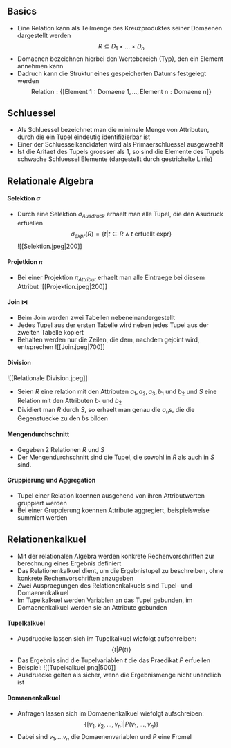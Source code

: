 ## Basics
-  Eine Relation kann als Teilmenge des Kreuzproduktes seiner Domaenen dargestellt werden
$$R \subseteq D_1 \times ... \times D_n$$
- Domaenen bezeichnen hierbei den Wertebereich (Typ), den ein Element annehmen kann
- Dadruch kann die Struktur eines gespeicherten Datums festgelegt werden
$$\text{Relation}:\{[\text{Element 1}: \text{Domaene 1}, ..., \text{Element n}: \text{Domaene n} ]\}$$
## Schluessel
- Als Schluessel bezeichnet man die minimale Menge von Attributen, durch die ein Tupel eindeutig identifizierbar ist
- Einer der Schluesselkandidaten wird als Primaerschluessel ausgewaehlt
- Ist die Aritaet des Tupels groesser als 1, so sind die Elemente des Tupels schwache Schluessel Elemente (dargestellt durch gestrichelte Linie)
## Relationale Algebra
#### Selektion $\sigma$
- Durch eine Selektion $\sigma_{Ausdruck}$ erhaelt man alle Tupel, die den Asudruck erfuellen
$$
\sigma_{expr} (R) = \{t | t \in  R \land t \text{ erfuellt expr} \}
$$
![[Selektion.jpeg|200]]
#### Projetkion $\pi$ 
- Bei einer Projektion $\pi_{Attribut}$ erhaelt man alle Eintraege bei diesem Attribut
![[Projektion.jpeg|200]]
#### Join $\bowtie$
- Beim Join werden zwei Tabellen nebeneinandergestellt
- Jedes Tupel aus der ersten Tabelle wird neben jedes Tupel aus der zweiten Tabelle kopiert
- Behalten werden nur die Zeilen, die dem, nachdem gejoint wird, entsprechen
![[Join.jpeg|700]]
#### Division
![[Relationale Division.jpeg]]
- Seien $R$ eine relation mit den Attributen $a_1, a_2, a_3, b_1$ und  $b_2$ und $S$  eine Relation mit den Attributen $b_1$ und $b_2$
- Dividiert man $R$ durch $S$, so erhaelt man genau die $a_n$s, die die Gegenstuecke zu den $b$s bilden
#### Mengendurchschnitt
- Gegeben 2 Relationen $R$ und $S$ 
- Der Mengendurchschnitt sind die Tupel, die sowohl in $R$ als auch in $S$ sind.
#### Gruppierung und Aggregation
- Tupel einer Relation koennen ausgehend von ihren Attributwerten gruppiert werden
- Bei einer Gruppierung koennen Attribute aggregiert, beispielsweise summiert werden
## Relationenkalkuel
- Mit der relationalen Algebra werden konkrete Rechenvorschriften zur berechnung eines Ergebnis definiert
- Das Relationenkalkuel dient, um die Ergebnistupel zu beschreiben, ohne konkrete Rechenvorschriften anzugeben
- Zwei Auspraegungen des Relationenkalkuels sind Tupel- und Domaenenkalkuel
- Im Tupelkalkuel werden Variablen an das Tupel gebunden, im Domaenenkalkuel werden sie an Attribute gebunden
#### Tupelkalkuel
- Ausdruecke lassen sich im Tupelkalkuel wiefolgt aufschreiben:
$$\{t|P(t)\}$$
- Das Ergebnis sind die Tupelvariablen $t$ die das Praedikat $P$ erfuellen
- Beispiel:
![[Tupelkalkuel.png|500]]
- Ausdruecke gelten als sicher, wenn die Ergebnismenge nicht unendlich ist
#### Domaenenkalkuel
- Anfragen lassen sich im Domaenenkalkuel wiefolgt aufschreiben:
$$\{[v_1,v_2,...,v_n]|P(v_1,...,v_n)\}$$
- Dabei sind $v_1,...v_n$ die Domaenenvariablen und $P$ eine Fromel
